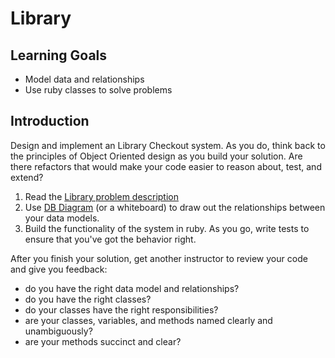 # Library

## Learning Goals

- Model data and relationships
- Use ruby classes to solve problems

## Introduction

Design and implement an Library Checkout system. As you do, think back to the principles of Object Oriented design as you build your solution. Are there refactors that would make your code easier to reason about, test, and extend?

1. Read the [Library problem description](http://www.cs.cmu.edu/~ModProb/LIB.html)
2. Use [DB Diagram](https://dbdiagram.io) (or a whiteboard) to draw out the relationships between your data models.
3. Build the functionality of the system in ruby. As you go, write tests to ensure that you've got the behavior right.

After you finish your solution, get another instructor to review your code and give you feedback:

- do you have the right data model and relationships?
- do you have the right classes?
- do your classes have the right responsibilities?
- are your classes, variables, and methods named clearly and unambiguously?
- are your methods succinct and clear?
